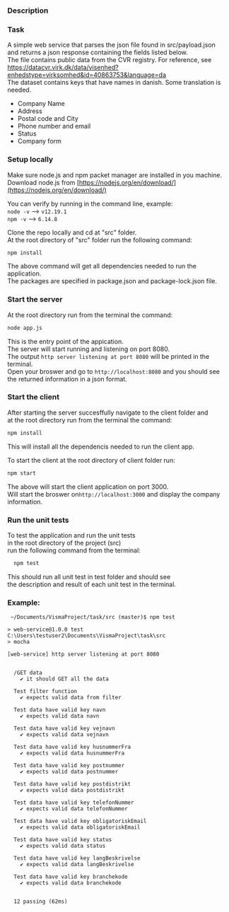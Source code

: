 ### Description
### Task 

A simple web service that parses the json file found in src/payload.json  
and returns a json response containing the fields listed below.  
The file contains public data from the CVR registry. For reference, see https://datacvr.virk.dk/data/visenhed?enhedstype=virksomhed&id=40863753&language=da  
The dataset contains keys that have names in danish. Some translation is needed.  

* Company Name
* Address 
* Postal code and City
* Phone number and email
* Status 
* Company form
### Setup locally
Make sure node.js and npm packet manager are installed in you machine.  
Download node.js from [https://nodejs.org/en/download/](https://nodejs.org/en/download/)   

You can verify by running in the command line, example:    
  ```node -v```  --> ```v12.19.1```  
  ```npm -v```  --> ```6.14.8```   
  
Clone the repo locally and cd at "src" folder.  
At the root directory of "src" folder run the following command:  
```bash
npm install
```  
The above command will get all dependencies needed to run the application.  
The packages are specified in package.json and package-lock.json file.  
  
### Start the server  
At the root directory run from the terminal the command:  
```bash
node app.js
```  
This is the entry point of the appication.  
The server will start running and listening on port 8080.  
The output ```http server listening at port 8080``` will be printed in the terminal.  
Open your broswer and go to ```http://localhost:8080``` and you should see the returned information in a json format.      
 
### Start the client
After starting the server succesffully navigate to the client folder and     
at the root directory run from the terminal the command:  
```bash
npm install
```  
This will install all the dependencis needed to run the client app.  

To start the client at the root directory of client folder run:     
```bash
npm start
```
The above will start the client application on port 3000.  
Will start the broswer on```http://localhost:3000``` and display the company information.
      
### Run the unit tests  
To test the application and run the unit tests  
in the root directory of the project (src)  
run the following command from the terminal:  
```bash
  npm test
```  
This should run all unit test in test folder and should see  
the description and result of each unit test in the terminal. 

### Example:
```
 ~/Documents/VismaProject/task/src (master)$ npm test  

> web-service@1.0.0 test C:\Users\testuser2\Documents\VismaProject\task\src
> mocha

[web-service] http server listening at port 8080


  /GET data
    ✔ it should GET all the data

  Test filter function
    ✔ expects valid data from filter 

  Test data have valid key navn
    ✔ expects valid data navn 

  Test data have valid key vejnavn
    ✔ expects valid data vejnavn

  Test data have valid key husnummerFra
    ✔ expects valid data husnummerFra

  Test data have valid key postnummer
    ✔ expects valid data postnummer

  Test data have valid key postdistrikt
    ✔ expects valid data postdistrikt

  Test data have valid key telefonNummer
    ✔ expects valid data telefonNummer

  Test data have valid key obligatoriskEmail
    ✔ expects valid data obligatoriskEmail

  Test data have valid key status
    ✔ expects valid data status

  Test data have valid key langBeskrivelse
    ✔ expects valid data langBeskrivelse

  Test data have valid key branchekode
    ✔ expects valid data branchekode


  12 passing (62ms)
  ```